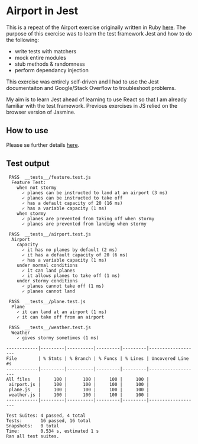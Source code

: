 # Airport in Jest

This is a repeat of the Airport exercise originally written in Ruby [here](https://github.com/ArifEbrahim/airport_challenge). The purpose of this exercise was to learn the test framework Jest and how to do the following:
- write tests with matchers
- mock entire modules
- stub methods & randomness
- perform dependancy injection 

This exercise was entirely self-driven and I had to use the Jest documentaiton and Google/Stack Overflow to troubleshoot problems.

My aim is to learn Jest ahead of learning to use React so that I am already familiar with the test framework. Previous exercises in JS relied on the browser version of Jasmine.

## How to use

Please se further details [here](https://github.com/ArifEbrahim/airport_JS).

## Test output

```
 PASS  __tests__/feature.test.js
  Feature Test:
    when not stormy
      ✓ planes can be instructed to land at an airport (3 ms)
      ✓ planes can be instructed to take off
      ✓ has a default capacity of 20 (16 ms)
      ✓ has a variable capacity (1 ms)
    when stormy
      ✓ planes are prevented from taking off when stormy
      ✓ planes are prevented from landing when stormy

 PASS  __tests__/airport.test.js
  Airport
    capacity
      ✓ it has no planes by default (2 ms)
      ✓ it has a default capacity of 20 (6 ms)
      ✓ has a variable capacity (1 ms)
    under normal conditions
      ✓ it can land planes
      ✓ it allows planes to take off (1 ms)
    under stormy conditions
      ✓ planes cannot take off (1 ms)
      ✓ planes cannot land

 PASS  __tests__/plane.test.js
  Plane
    ✓ it can land at an airport (1 ms)
    ✓ it can take off from an airport

 PASS  __tests__/weather.test.js
  Weather
    ✓ gives stormy sometimes (1 ms)

------------|---------|----------|---------|---------|-------------------
File        | % Stmts | % Branch | % Funcs | % Lines | Uncovered Line #s 
------------|---------|----------|---------|---------|-------------------
All files   |     100 |      100 |     100 |     100 |                   
 airport.js |     100 |      100 |     100 |     100 |                   
 plane.js   |     100 |      100 |     100 |     100 |                   
 weather.js |     100 |      100 |     100 |     100 |                   
------------|---------|----------|---------|---------|-------------------

Test Suites: 4 passed, 4 total
Tests:       16 passed, 16 total
Snapshots:   0 total
Time:        0.534 s, estimated 1 s
Ran all test suites.
```

